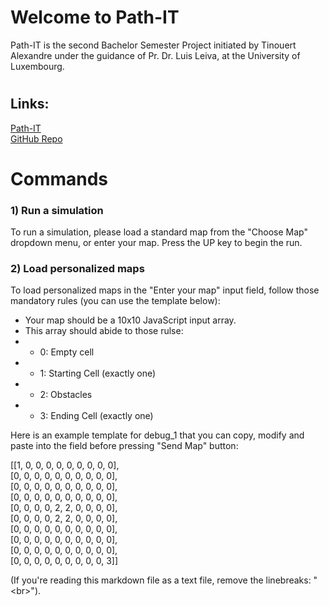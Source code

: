 # Welcome to Path-IT

Path-IT is the second Bachelor Semester Project initiated by Tinouert Alexandre under the guidance of Pr. Dr. Luis Leiva, at the University of Luxembourg.

# 
## Links:
[Path-IT](https://alex-cgs.github.io/path-it/) <br>
[GitHub Repo](https://github.com/CookNChips/path-it) 
#

# Commands
### 1) Run a simulation

To run a simulation, please load a standard map from the "Choose Map" dropdown menu, or enter your map. Press the UP key to begin the run.

### 2) Load personalized maps 

To load personalized maps in the "Enter your map" input field, follow those mandatory rules (you can use the template below):
- Your map should be a 10x10 JavaScript input array.
- This array should abide to those rulse:
- - 0: Empty cell 
- - 1: Starting Cell (exactly one)
- - 2: Obstacles
- - 3: Ending Cell (exactly one)

Here is an example template for debug_1 that you can copy, modify and paste into the field before pressing "Send Map" button:

[[1, 0, 0, 0, 0, 0, 0, 0, 0, 0],<br>
[0, 0, 0, 0, 0, 0, 0, 0, 0, 0], <br>
[0, 0, 0, 0, 0, 0, 0, 0, 0, 0], <br>
[0, 0, 0, 0, 0, 0, 0, 0, 0, 0], <br>
[0, 0, 0, 0, 2, 2, 0, 0, 0, 0], <br>
[0, 0, 0, 0, 2, 2, 0, 0, 0, 0], <br>
[0, 0, 0, 0, 0, 0, 0, 0, 0, 0], <br>
[0, 0, 0, 0, 0, 0, 0, 0, 0, 0], <br>
[0, 0, 0, 0, 0, 0, 0, 0, 0, 0], <br>
[0, 0, 0, 0, 0, 0, 0, 0, 0, 3]]

(If you're reading this markdown file as a text file, remove the linebreaks: "<br\>").
